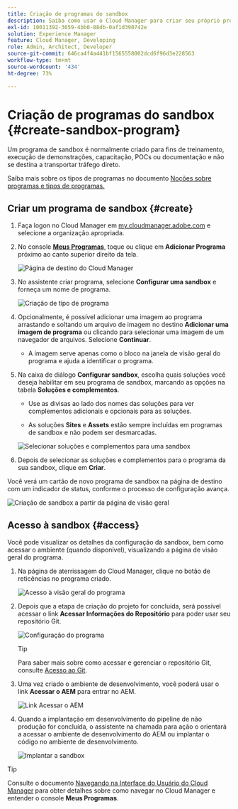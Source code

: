 ```yaml
---
title: Criação de programas do sandbox
description: Saiba como usar o Cloud Manager para criar seu próprio programa de sandbox para treinamentos, demonstrações, POCs ou outros fins de não produção.
exl-id: 10011392-3059-4bb0-88db-0af1d390742e
solution: Experience Manager
feature: Cloud Manager, Developing
role: Admin, Architect, Developer
source-git-commit: 646ca4f4a441bf1565558002dcd6f96d3e228563
workflow-type: tm+mt
source-wordcount: '434'
ht-degree: 73%

---
```


# Criação de programas do sandbox {#create-sandbox-program}

Um programa de sandbox é normalmente criado para fins de treinamento, execução de demonstrações, capacitação, POCs ou documentação e não se destina a transportar tráfego direto.

Saiba mais sobre os tipos de programas no documento [Noções sobre programas e tipos de programas.](program-types.md)

## Criar um programa de sandbox {#create}

1. Faça logon no Cloud Manager em [my.cloudmanager.adobe.com](https://my.cloudmanager.adobe.com/) e selecione a organização apropriada.

1. No console **[Meus Programas](/help/implementing/cloud-manager/navigation.md#my-programs)**, toque ou clique em **Adicionar Programa** próximo ao canto superior direito da tela.

   ![Página de destino do Cloud Manager](assets/log-in.png)

1. No assistente criar programa, selecione **Configurar uma sandbox** e forneça um nome de programa.

   ![Criação de tipo de programa](assets/create-sandbox.png)

1. Opcionalmente, é possível adicionar uma imagem ao programa arrastando e soltando um arquivo de imagem no destino **Adicionar uma imagem de programa** ou clicando para selecionar uma imagem de um navegador de arquivos. Selecione **Continuar**.

   * A imagem serve apenas como o bloco na janela de visão geral do programa e ajuda a identificar o programa.

1. Na caixa de diálogo **Configurar sandbox**, escolha quais soluções você deseja habilitar em seu programa de sandbox, marcando as opções na tabela **Soluções e complementos**.

   * Use as divisas ao lado dos nomes das soluções para ver complementos adicionais e opcionais para as soluções.

   * As soluções **Sites** e **Assets** estão sempre incluídas em programas de sandbox e não podem ser desmarcadas.

   ![Selecionar soluções e complementos para uma sandbox](assets/sandbox-solutions-add-ons.png)

1. Depois de selecionar as soluções e complementos para o programa da sua sandbox, clique em **Criar**.

Você verá um cartão de novo programa de sandbox na página de destino com um indicador de status, conforme o processo de configuração avança.

![Criação de sandbox a partir da página de visão geral](assets/sandbox-setup.png)

## Acesso à sandbox {#access}

Você pode visualizar os detalhes da configuração da sandbox, bem como acessar o ambiente (quando disponível), visualizando a página de visão geral do programa.

1. Na página de aterrissagem do Cloud Manager, clique no botão de reticências no programa criado.

   ![Acesso à visão geral do programa](assets/program-overview-sandbox.png)

1. Depois que a etapa de criação do projeto for concluída, será possível acessar o link **Acessar Informações do Repositório** para poder usar seu repositório Git.

   ![Configuração do programa](assets/create-program4.png)

   >[!TIP]
   >
   >Para saber mais sobre como acessar e gerenciar o repositório Git, consulte [Acesso ao Git](/help/implementing/cloud-manager/managing-code/accessing-repos.md).

1. Uma vez criado o ambiente de desenvolvimento, você poderá usar o link **Acessar o AEM** para entrar no AEM.

   ![Link Acessar o AEM](assets/create-program5.png)

1. Quando a implantação em desenvolvimento do pipeline de não produção for concluída, o assistente na chamada para ação o orientará a acessar o ambiente de desenvolvimento do AEM ou implantar o código no ambiente de desenvolvimento.

   ![Implantar a sandbox](assets/create-program-setup-deploy.png)

>[!TIP]
>
>Consulte o documento [Navegando na Interface do Usuário do Cloud Manager](/help/implementing/cloud-manager/navigation.md) para obter detalhes sobre como navegar no Cloud Manager e entender o console **Meus Programas**.
